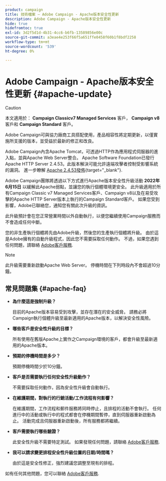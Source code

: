 ```yaml
---
product: campaign
title: 技術檔案 — Adobe Campaign - Apache版本安全性更新
description: Adobe Campaign - Apache版本安全性更新
hide: true
hidefromtoc: true
exl-id: 3d2f5d1d-4b31-4cc6-b6fb-13589856e00c
source-git-commit: a3eae4e253f66f5a651ffe0458f60b1f8bdf2258
workflow-type: tm+mt
source-wordcount: '539'
ht-degree: 0%

---
```


# Adobe Campaign - Apache版本安全性更新 {#apache-update}

>[!CAUTION]
>本文適用於： **Campaign Classicv7 Managed Services** 客戶， **Campaign v8** 客戶和 **Campaign Standard** 客戶。

Adobe Campaign可與協力廠商工具搭配使用，產品相容性將定期更新，以僅實施所支援的版本，並受益於最新的修正和改良。

Adobe Campaign內含Apache Tomcat，可透過HTTP作為應用程式伺服器的進入點，並與Apache Web Server整合。 Apache Software Foundation已發行Apache HTTP Server 2.4.53。此版本解決可能允許遠端攻擊者控制受影響系統的漏洞。 進一步瞭解 [Apache 2.4.53發佈](https://downloads.apache.org/httpd/Announcement2.4.html){target="_blank"}.

Adobe Campaign團隊將透過以下方式進行Apache版本安全性升級活動 **2022年6月15日** 以緩解此Apache弱點，並讓您的執行個體環境更安全。 此升級適用於所有Campaign Classic v7 Managed Services客戶、Campaign v8以及在易受攻擊的Apache HTTP Server版本上執行的Campaign Standard客戶。 如果您受到影響，Adobe已聯絡您，通知您有關此次升級的資訊。

此升級預計會在您正常營業時間以外自動執行，以便您繼續使用Campaign服務而不會造成任何中斷。

您的非生產執行個體將先由Adobe升級，然後您的生產執行個體將升級。 由於這是Adobe擁有的自動升級程式，因此您不需要採取任何動作。 不過，如果您遇到任何問題，請聯絡 [Adobe客戶服務](https://experienceleague.adobe.com/?support-solution=Campaign#support).


>[!NOTE]
>此升級需要重新啟動Apache Web Server。 停機時間在下列時段內不會超過10分鐘。

## 常見問題集 {#apache-faq}

* **為什麼這是強制升級？**

   目前的Apache版本容易受到攻擊，並存在潛在的安全威脅。 請務必將Campaign執行個體升級至最新適用的Apache版本，以解決安全性風險。

* **哪些客戶是安全性升級的目標？**

   所有使用在舊版Apache上實作之Campaign環境的客戶，都會升級至最新適用的Apache版本。

* **預期的停機時間是多少？**

   預期停機時間少於10分鐘。

* **客戶是否需要執行任何安全性升級動作？**

   不需要採取任何動作，因為安全性升級會自動執行。

* **在維護期間，對執行的行銷活動/工作流程有何影響？**

   在維護期間，工作流程和郵件服務將同時停止，且排程的活動不會執行。 任何進行中的活動或執行中的程式都會在停機期間暫停，直到伺服器重新啟動為止。 活動完成且伺服器重新啟動後，所有服務都將繼續。

* **客戶需要執行哪些驗證？**

   此安全性升級不需要特定測試。 如果發現任何問題，請聯絡 [Adobe客戶服務](https://experienceleague.adobe.com/?support-solution=Campaign#support).


* **我可以請求變更排程安全性升級位置的日期/時間嗎？**

   由於這是安全性修正，強烈建議您調整至現有的排程。


如有任何其他問題，您可以聯絡 [Adobe客戶服務](https://experienceleague.adobe.com/?support-solution=Campaign#support).
